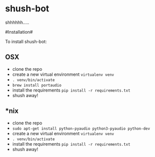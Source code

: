 # shush-bot
shhhhhh.....


#Installation#

To install shush-bot:

## OSX
* clone the repo
* create a new virtual environment `virtualenv venv`
* `. venv/bin/activate`
* `brew install portaudio`
* install the requirements `pip install -r requirements.txt`
* shush away!

## *nix
* clone the repo
* `sudo apt-get install python-pyaudio python3-pyaudio python-dev`
* create a new virtual environment `virtualenv venv`
* `. venv/bin/activate`
* install the requirements `pip install -r requirements.txt`
* shush away!
